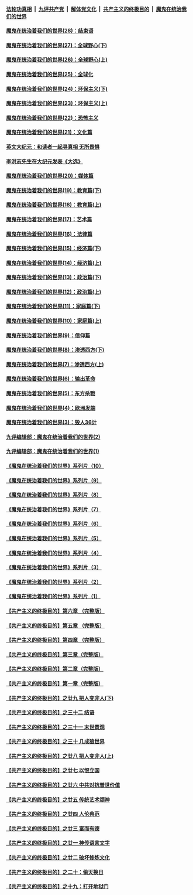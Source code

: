 

####  [法轮功真相](../../../../basic/blob/master/README.md?t=02222101) &nbsp;|&nbsp; [九评共产党](../../../../9ping.md/blob/master/README.md?t=02222101) &nbsp;|&nbsp; [解体党文化](../../../../jtdwh.md/blob/master/README.md?t=02222101)  &nbsp;|&nbsp; [共产主义的终极目的](../../../../gczydzjmd.md/blob/master/README.md?t=02222101) &nbsp;|&nbsp; [魔鬼在统治我们的世界](../../../../mgztzwmdsj.md/blob/master/README.md?t=02222101) 

#### [魔鬼在统治着我们的世界(28)：结束语](../pages/nsc422/n10936246.md?t=02222101) 

#### [魔鬼在统治着我们的世界(27)：全球野心(下)](../pages/nsc422/n10928319.md?t=02222101) 

#### [魔鬼在统治着我们的世界(26)：全球野心(上)](../pages/nsc422/n10900318.md?t=02222101) 

#### [魔鬼在统治着我们的世界(25)：全球化](../pages/nsc422/n10788205.md?t=02222101) 

#### [魔鬼在统治着我们的世界(24)：环保主义(下)](../pages/nsc422/n10695307.md?t=02222101) 

#### [魔鬼在统治着我们的世界(23)：环保主义(上)](../pages/nsc422/n10688613.md?t=02222101) 

#### [魔鬼在统治着我们的世界(22)：恐怖主义](../pages/nsc422/n10614727.md?t=02222101) 

#### [魔鬼在统治着我们的世界(21)：文化篇](../pages/nsc422/n10597706.md?t=02222101) 

#### [英文大纪元：和读者一起寻真相 无所畏惧](../pages/nsc422/n12542027.md?t=02222101) 

#### [李洪志先生在大纪元发表《大选》](../pages/nsc422/n12534746.md?t=02222101) 

#### [魔鬼在统治着我们的世界(20)：媒体篇](../pages/nsc422/n10586579.md?t=02222101) 

#### [魔鬼在统治着我们的世界(19)：教育篇(下)](../pages/nsc422/n10564808.md?t=02222101) 

#### [魔鬼在统治着我们的世界(18)：教育篇(上)](../pages/nsc422/n10526970.md?t=02222101) 

#### [魔鬼在统治着我们的世界(17)：艺术篇](../pages/nsc422/n10499093.md?t=02222101) 

#### [魔鬼在统治着我们的世界(16)：法律篇](../pages/nsc422/n10485969.md?t=02222101) 

#### [魔鬼在统治着我们的世界(15)：经济篇(下)](../pages/nsc422/n10469975.md?t=02222101) 

#### [魔鬼在统治着我们的世界(14)：经济篇(上)](../pages/nsc422/n10457370.md?t=02222101) 

#### [魔鬼在统治着我们的世界(13)：政治篇(下)](../pages/nsc422/n10448270.md?t=02222101) 

#### [魔鬼在统治着我们的世界(12)：政治篇(上)](../pages/nsc422/n10444576.md?t=02222101) 

#### [魔鬼在统治着我们的世界(11)：家庭篇(下)](../pages/nsc422/n10440961.md?t=02222101) 

#### [魔鬼在统治着我们的世界(10)：家庭篇(上)](../pages/nsc422/n10435448.md?t=02222101) 

#### [魔鬼在统治着我们的世界(9)：信仰篇](../pages/nsc422/n10432159.md?t=02222101) 

#### [魔鬼在统治着我们的世界(8)：渗透西方(下)](../pages/nsc422/n10429603.md?t=02222101) 

#### [魔鬼在统治着我们的世界(7)：渗透西方(上)](../pages/nsc422/n10426013.md?t=02222101) 

#### [魔鬼在统治着我们的世界(6)：输出革命](../pages/nsc422/n10421536.md?t=02222101) 

#### [魔鬼在统治着我们的世界(5)：东方杀戮](../pages/nsc422/n10417707.md?t=02222101) 

#### [魔鬼在统治着我们的世界(4)：欧洲发端](../pages/nsc422/n10414890.md?t=02222101) 

#### [魔鬼在统治着我们的世界(3)：毁人36计](../pages/nsc422/n10411583.md?t=02222101) 

#### [九评编辑部：魔鬼在统治着我们的世界(2)](../pages/nsc422/n10410036.md?t=02222101) 

#### [九评编辑部：魔鬼在统治着我们的世界(1)](../pages/nsc422/n10406825.md?t=02222101) 

#### [《魔鬼在统治着我们的世界》系列片（10）](../pages/nsc422/n12292670.md?t=02222101) 

#### [《魔鬼在统治着我们的世界》系列片（9）](../pages/nsc422/n12290859.md?t=02222101) 

#### [《魔鬼在统治着我们的世界》系列片（8）](../pages/nsc422/n12287445.md?t=02222101) 

#### [《魔鬼在统治着我们的世界》系列片（7）](../pages/nsc422/n12283425.md?t=02222101) 

#### [《魔鬼在统治着我们的世界》系列片（6）](../pages/nsc422/n12282314.md?t=02222101) 

#### [《魔鬼在统治着我们的世界》系列片（5）](../pages/nsc422/n12281419.md?t=02222101) 

#### [《魔鬼在统治着我们的世界》系列片（4）](../pages/nsc422/n12274024.md?t=02222101) 

#### [《魔鬼在统治着我们的世界》系列片（3）](../pages/nsc422/n12271322.md?t=02222101) 

#### [《魔鬼在统治着我们的世界》系列片（2）](../pages/nsc422/n12269049.md?t=02222101) 

#### [《魔鬼在统治着我们的世界》系列片（1）](../pages/nsc422/n12267575.md?t=02222101) 

#### [【共产主义的终极目的】第六章 （完整版）](../pages/nsc422/n11428913.md?t=02222101) 

#### [【共产主义的终极目的】第五章 （完整版）](../pages/nsc422/n11428912.md?t=02222101) 

#### [【共产主义的终极目的】第四章 （完整版）](../pages/nsc422/n11428907.md?t=02222101) 

#### [【共产主义的终极目的】第三章（完整版）](../pages/nsc422/n11428848.md?t=02222101) 

#### [【共产主义的终极目的】第二章（完整版）](../pages/nsc422/n11428831.md?t=02222101) 

#### [【共产主义的终极目的】第一章（完整版）](../pages/nsc422/n11417651.md?t=02222101) 

#### [【共产主义的终极目的】之廿九 把人变非人(下)](../pages/nsc422/n11344140.md?t=02222101) 

#### [【共产主义的终极目的】之三十二 结语](../pages/nsc422/n11360535.md?t=02222101) 

#### [【共产主义的终极目的】之三十一 末世景观](../pages/nsc422/n11351129.md?t=02222101) 

#### [【共产主义的终极目的】之三十 几成狼世界](../pages/nsc422/n11348280.md?t=02222101) 

#### [【共产主义的终极目的】之廿八 把人变非人(上)](../pages/nsc422/n11340492.md?t=02222101) 

#### [【共产主义的终极目的】之廿七 以恨立国](../pages/nsc422/n11336944.md?t=02222101) 

#### [【共产主义的终极目的】之廿六 中共对抗普世价值](../pages/nsc422/n11324785.md?t=02222101) 

#### [【共产主义的终极目的】之廿五 传统艺术颂神](../pages/nsc422/n11296396.md?t=02222101) 

#### [【共产主义的终极目的】之廿四 人伦典范](../pages/nsc422/n11296397.md?t=02222101) 

#### [【共产主义的终极目的】之廿三 富而有德](../pages/nsc422/n11283598.md?t=02222101) 

#### [【共产主义的终极目的】之廿一 神传语言文字](../pages/nsc422/n11263265.md?t=02222101) 

#### [【共产主义的终极目的】之廿二 破坏修炼文化](../pages/nsc422/n11245728.md?t=02222101) 

#### [【共产主义的终极目的】之二十：偷天换日](../pages/nsc422/n11238846.md?t=02222101) 

#### [【共产主义的终极目的】之十九：打开地狱门](../pages/nsc422/n11206376.md?t=02222101) 

